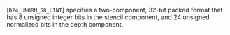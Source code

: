 [`D24_UNORM_S8_UINT`] specifies a two-component, 32-bit
packed format that has 8 unsigned integer bits in the stencil component,
and 24 unsigned normalized bits in the depth component.